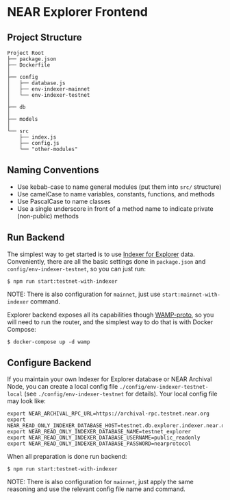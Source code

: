 # NEAR Explorer Frontend

## Project Structure

```
Project Root
├── package.json
├── Dockerfile
│
├── config
│   ├── database.js
│   ├── env-indexer-mainnet
│   └── env-indexer-testnet
│
├── db
│
├── models
│
└── src
    ├── index.js
    ├── config.js
    └── "other-modules"
```

## Naming Conventions

-   Use kebab-case to name general modules (put them into `src/` structure)
-   Use camelCase to name variables, constants, functions, and methods
-   Use PascalCase to name classes
-   Use a single underscore in front of a method name to indicate private (non-public) methods

## Run Backend

The simplest way to get started is to use [Indexer for Explorer](https://github.com/near/near-indexer-for-explorer) data.
Conveniently, there are all the basic settings done in `package.json` and `config/env-indexer-testnet`, so you can just run:

```
$ npm run start:testnet-with-indexer
```

NOTE: There is also configuration for `mainnet`, just use `start:mainnet-with-indexer` command.

Explorer backend exposes all its capabilities though [WAMP-proto](https://wamp-proto.org/), so you will need to run the router, and the simplest way to do that is with Docker Compose:

```
$ docker-compose up -d wamp
```

## Configure Backend

If you maintain your own Indexer for Explorer database or NEAR Archival Node, you can create a local config file `./config/env-indexer-testnet-local` (see `./config/env-indexer-testnet` for details).
Your local config file may look like:

```
export NEAR_ARCHIVAL_RPC_URL=https://archival-rpc.testnet.near.org
export NEAR_READ_ONLY_INDEXER_DATABASE_HOST=testnet.db.explorer.indexer.near.dev
export NEAR_READ_ONLY_INDEXER_DATABASE_NAME=testnet_explorer
export NEAR_READ_ONLY_INDEXER_DATABASE_USERNAME=public_readonly
export NEAR_READ_ONLY_INDEXER_DATABASE_PASSWORD=nearprotocol
```

When all preparation is done run backend:

```
$ npm run start:testnet-with-indexer
```

NOTE: There is also configuration for `mainnet`, just apply the same reasoning and use the relevant config file name and command.
